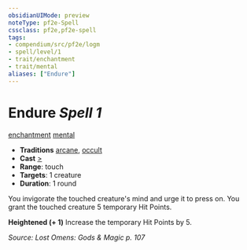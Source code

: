 ```yaml
---
obsidianUIMode: preview
noteType: pf2e-Spell
cssclass: pf2e,pf2e-spell
tags:
- compendium/src/pf2e/logm
- spell/level/1
- trait/enchantment
- trait/mental
aliases: ["Endure"]
---
```

# Endure *Spell 1*   
[enchantment](rules/traits/enchantment.md "Enchantment School Trait")  [mental](rules/traits/mental.md "Mental Effect Trait")  

- **Traditions** [arcane](rules/traits/arcane.md "Arcane Tradition Trait"), [occult](rules/traits/occult.md "Occult Tradition Trait")
- **Cast** [>](rules/core-rulebook/chapter-9-playing-the-game.md#Actions "Single Action") 
- **Range**: touch
- **Targets**: 1 creature
- **Duration**: 1 round

You invigorate the touched creature's mind and urge it to press on. You grant the touched creature 5 temporary Hit Points.

**Heightened (+ 1)** Increase the temporary Hit Points by 5.

*Source: Lost Omens: Gods & Magic p. 107*